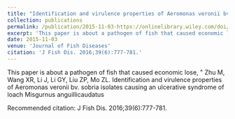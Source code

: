 ```yaml
---
title: "Identification and virulence properties of Aeromonas veronii bv. sobria isolates causing an ulcerative syndrome of loach Misgurnus anguillicaudatus"
collection: publications
permalink: /publication/2015-11-03-https://onlinelibrary.wiley.com/doi/full/10.1111/jfd.12413
excerpt: 'This paper is about a pathogen of fish that caused economic lose, &quot; Zhu M, Wang XR, Li J, Li GY, Liu ZP, Mo ZL. Identification and virulence properties of Aeromonas veronii bv. sobria isolates causing an ulcerative syndrome of loach Misgurnus anguillicaudatus'
date: 2015-11-03
venue: 'Journal of Fish Diseases'
citation: 'J Fish Dis. 2016;39(6):777-781.'
---
```

This paper is about a pathogen of fish that caused economic lose, &quot; Zhu M, Wang XR, Li J, Li GY, Liu ZP, Mo ZL. Identification and virulence properties of Aeromonas veronii bv. sobria isolates causing an ulcerative syndrome of loach Misgurnus anguillicaudatus

Recommended citation: J Fish Dis. 2016;39(6):777-781.